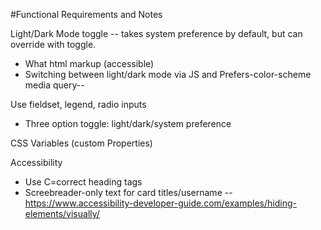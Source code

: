 #Functional Requirements and Notes

Light/Dark Mode toggle -- takes system preference by default, but can override with toggle.

- What html markup (accessible)
- Switching between light/dark mode via JS and Prefers-color-scheme media query--

Use fieldset, legend, radio inputs

- Three option toggle: light/dark/system preference

CSS Variables (custom Properties)



Accessibility
- Use C=correct heading tags
- Screebreader-only text for card titles/username -- https://www.accessibility-developer-guide.com/examples/hiding-elements/visually/

